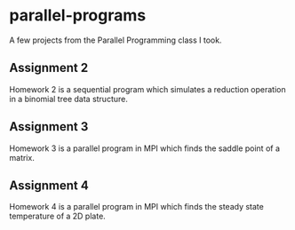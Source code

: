# parallel-programs
A few projects from the Parallel Programming class I took. 

## Assignment 2
Homework 2 is a sequential program which simulates a reduction operation in a binomial tree data structure. 

## Assignment 3
Homework 3 is a parallel program in MPI which finds the saddle point of a matrix.

## Assignment 4
Homework 4 is a parallel program in MPI which finds the steady state temperature of a 2D plate. 
